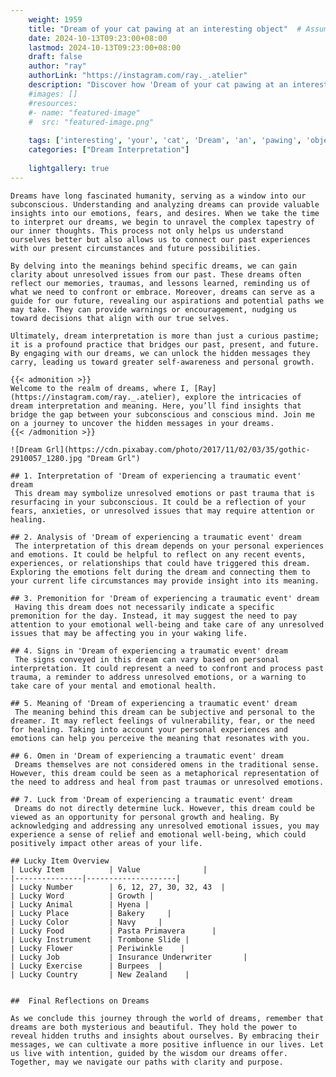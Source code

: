 ```yaml
---
    weight: 1959
    title: "Dream of your cat pawing at an interesting object"  # Assuming 'title' column exists
    date: 2024-10-13T09:23:00+08:00
    lastmod: 2024-10-13T09:23:00+08:00
    draft: false
    author: "ray"
    authorLink: "https://instagram.com/ray._.atelier"
    description: "Discover how 'Dream of your cat pawing at an interesting object' can interpret your future and uncover its significant meanings in your life."
    #images: []
    #resources:
    #- name: "featured-image"
    #  src: "featured-image.png"
    
    tags: ['interesting', 'your', 'cat', 'Dream', 'an', 'pawing', 'object', 'of', 'at']
    categories: ["Dream Interpretation"]
    
    lightgallery: true
---
```

    
    Dreams have long fascinated humanity, serving as a window into our subconscious. Understanding and analyzing dreams can provide valuable insights into our emotions, fears, and desires. When we take the time to interpret our dreams, we begin to unravel the complex tapestry of our inner thoughts. This process not only helps us understand ourselves better but also allows us to connect our past experiences with our present circumstances and future possibilities.
    
    By delving into the meanings behind specific dreams, we can gain clarity about unresolved issues from our past. These dreams often reflect our memories, traumas, and lessons learned, reminding us of what we need to confront or embrace. Moreover, dreams can serve as a guide for our future, revealing our aspirations and potential paths we may take. They can provide warnings or encouragement, nudging us toward decisions that align with our true selves.
    
    Ultimately, dream interpretation is more than just a curious pastime; it is a profound practice that bridges our past, present, and future. By engaging with our dreams, we can unlock the hidden messages they carry, leading us toward greater self-awareness and personal growth.
    
    {{< admonition >}}
    Welcome to the realm of dreams, where I, [Ray](https://instagram.com/ray._.atelier), explore the intricacies of dream interpretation and meaning. Here, you’ll find insights that bridge the gap between your subconscious and conscious mind. Join me on a journey to uncover the hidden messages in your dreams.
    {{< /admonition >}}
    
    ![Dream Grl](https://cdn.pixabay.com/photo/2017/11/02/03/35/gothic-2910057_1280.jpg "Dream Grl")
    
    ## 1. Interpretation of 'Dream of experiencing a traumatic event' dream
     This dream may symbolize unresolved emotions or past trauma that is resurfacing in your subconscious. It could be a reflection of your fears, anxieties, or unresolved issues that may require attention or healing.
    
    ## 2. Analysis of 'Dream of experiencing a traumatic event' dream
     The interpretation of this dream depends on your personal experiences and emotions. It could be helpful to reflect on any recent events, experiences, or relationships that could have triggered this dream. Exploring the emotions felt during the dream and connecting them to your current life circumstances may provide insight into its meaning.
    
    ## 3. Premonition for 'Dream of experiencing a traumatic event' dream
     Having this dream does not necessarily indicate a specific premonition for the day. Instead, it may suggest the need to pay attention to your emotional well-being and take care of any unresolved issues that may be affecting you in your waking life.
    
    ## 4. Signs in 'Dream of experiencing a traumatic event' dream
     The signs conveyed in this dream can vary based on personal interpretation. It could represent a need to confront and process past trauma, a reminder to address unresolved emotions, or a warning to take care of your mental and emotional health.
    
    ## 5. Meaning of 'Dream of experiencing a traumatic event' dream
     The meaning behind this dream can be subjective and personal to the dreamer. It may reflect feelings of vulnerability, fear, or the need for healing. Taking into account your personal experiences and emotions can help you perceive the meaning that resonates with you.
    
    ## 6. Omen in 'Dream of experiencing a traumatic event' dream
     Dreams themselves are not considered omens in the traditional sense. However, this dream could be seen as a metaphorical representation of the need to address and heal from past traumas or unresolved emotions.
    
    ## 7. Luck from 'Dream of experiencing a traumatic event' dream
     Dreams do not directly determine luck. However, this dream could be viewed as an opportunity for personal growth and healing. By acknowledging and addressing any unresolved emotional issues, you may experience a sense of relief and emotional well-being, which could positively impact other areas of your life.
    
    ## Lucky Item Overview
    | Lucky Item          | Value              |
    |---------------|--------------------|
    | Lucky Number        | 6, 12, 27, 30, 32, 43  |
    | Lucky Word          | Growth |
    | Lucky Animal        | Hyena |
    | Lucky Place         | Bakery     |
    | Lucky Color         | Navy     |
    | Lucky Food          | Pasta Primavera      |
    | Lucky Instrument    | Trombone Slide |
    | Lucky Flower        | Periwinkle    |
    | Lucky Job           | Insurance Underwriter       |
    | Lucky Exercise      | Burpees  |
    | Lucky Country       | New Zealand    |
    
    
    ##  Final Reflections on Dreams
    
    As we conclude this journey through the world of dreams, remember that dreams are both mysterious and beautiful. They hold the power to reveal hidden truths and insights about ourselves. By embracing their messages, we can cultivate a more positive influence in our lives. Let us live with intention, guided by the wisdom our dreams offer. Together, may we navigate our paths with clarity and purpose.
    